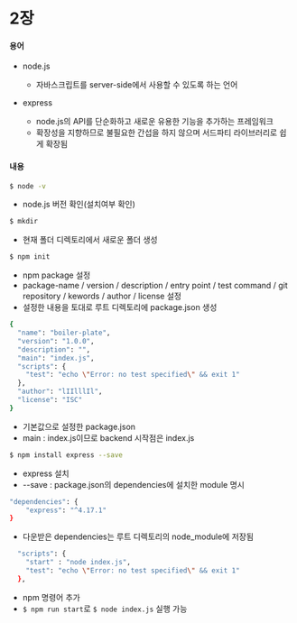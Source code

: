 # 2장

#### 용어
- node.js
    - 자바스크립트를 server-side에서 사용할 수 있도록 하는 언어

- express 
    - node.js의 API를 단순화하고 새로운 유용한 기능을 추가하는 프레임워크
    - 확장성을 지향하므로 불필요한 간섭을 하지 않으며 서드파티 라이브러리로 쉽게 확장됨

#### 내용
```sh
$ node -v
```
- node.js 버전 확인(설치여부 확인)

```sh
$ mkdir  
```
- 현재 폴더 디렉토리에서 새로운 폴더 생성 

```sh
$ npm init 
```
- npm package 설정
- package-name / version / description / entry point / test command / git repository / kewords / author / license 설정 
- 설정한 내용을 토대로 루트 디렉토리에 package.json 생성

```sh
{
  "name": "boiler-plate",
  "version": "1.0.0",
  "description": "",
  "main": "index.js",
  "scripts": {
    "test": "echo \"Error: no test specified\" && exit 1"
  },
  "author": "lIIlllIl",
  "license": "ISC"
}
```
- 기본값으로 설정한 package.json 
- main : index.js이므로 backend 시작점은 index.js 

```sh
$ npm install express --save
```
- express 설치 
- --save : package.json의 dependencies에 설치한 module 명시

```sh
"dependencies": {
    "express": "^4.17.1"
}
```
- 다운받은 dependencies는 루트 디렉토리의 node_module에 저장됨 

```sh
  "scripts": {
    "start" : "node index.js",
    "test": "echo \"Error: no test specified\" && exit 1"
  },
```
- npm 명령어 추가 
- `$ npm run start`로 `$ node index.js` 실행 가능  
